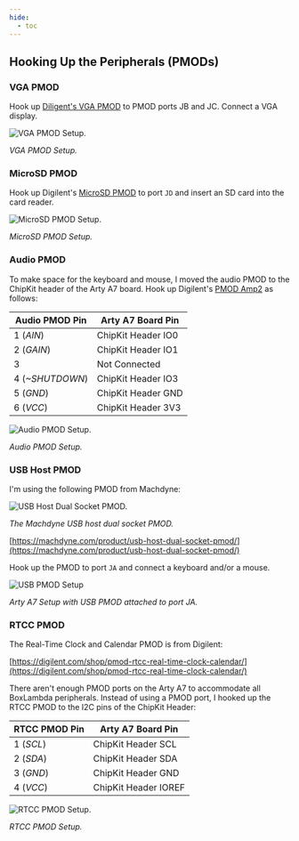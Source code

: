 ```yaml
---
hide:
  - toc
---
```


## Hooking Up the Peripherals (PMODs)

### VGA PMOD

Hook up [Diligent's VGA PMOD](https://digilent.com/reference/pmod/pmodvga/start) to PMOD ports JB and JC. Connect a VGA display.

![VGA PMOD Setup.](assets/vera_fpga_test_setup.jpg)

*VGA PMOD Setup.*

### MicroSD PMOD

Hook up Digilent's [MicroSD PMOD](https://digilent.com/shop/pmod-microsd-microsd-card-slot/) to port `JD` and insert an SD card into the card reader.

![MicroSD PMOD Setup.](assets/microsd_pmod.jpg)

*MicroSD PMOD Setup.*

### Audio PMOD

To make space for the keyboard and mouse, I moved the audio PMOD to the ChipKit header of the Arty A7 board. Hook up Digilent's [PMOD Amp2](https://digilent.com/shop/pmod-amp2-audio-amplifier/) as follows:

| Audio PMOD Pin | Arty A7 Board Pin |
|----------------|-------------------|
| 1 (*AIN*) | ChipKit Header IO0 |
| 2 (*GAIN*) | ChipKit Header IO1 |
| 3 | Not Connected |
| 4 (*~SHUTDOWN*) | ChipKit Header IO3 |
| 5 (*GND*) | ChipKit Header GND |
| 6 (*VCC*) | ChipKit Header 3V3 |

![Audio PMOD Setup.](assets/audio_pmod.jpg)

*Audio PMOD Setup.*

### USB Host PMOD

I'm using the following PMOD from Machdyne:

![USB Host Dual Socket PMOD.](assets/usb_host_dual_socket_pmod.jpg)

*The Machdyne USB host dual socket PMOD.*

[https://machdyne.com/product/usb-host-dual-socket-pmod/](https://machdyne.com/product/usb-host-dual-socket-pmod/)

Hook up the PMOD to port `JA` and connect a keyboard and/or a mouse.

![USB PMOD Setup](assets/usb_pmod_setup.jpg)

*Arty A7 Setup with USB PMOD attached to port JA.*

### RTCC PMOD

The Real-Time Clock and Calendar PMOD is from Digilent:

[https://digilent.com/shop/pmod-rtcc-real-time-clock-calendar/](https://digilent.com/shop/pmod-rtcc-real-time-clock-calendar/)

There aren't enough PMOD ports on the Arty A7 to accommodate all BoxLambda peripherals. Instead of using a PMOD port, I hooked up the RTCC PMOD to the I2C pins of the ChipKit Header:

| RTCC PMOD Pin | Arty A7 Board Pin |
|----------|-------------|
| 1 (*SCL*) | ChipKit Header SCL |
| 2 (*SDA*) | ChipKit Header SDA |
| 3 (*GND*) | ChipKit Header GND |
| 4 (*VCC*) | ChipKit Header IOREF |

![RTCC PMOD Setup.](assets/rtcc_pmod.jpg)

*RTCC PMOD Setup.*

